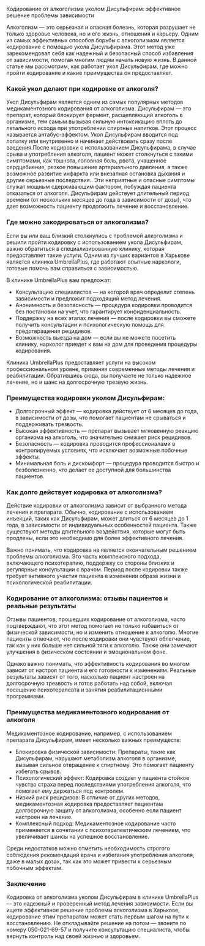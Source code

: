 
Кодирование от алкоголизма уколом Дисульфирам: эффективное решение проблемы зависимости

Алкоголизм — это серьезная и опасная болезнь, которая разрушает не только здоровье человека, но и его жизнь, отношения и карьеру. Одним из самых эффективных способов борьбы с алкоголизмом является кодирование с помощью укола Дисульфирама. Этот метод уже зарекомендовал себя как надежный и безопасный способ избавления от зависимости, помогая многим людям начать новую жизнь. В данной статье мы рассмотрим, как работает укол Дисульфирам, где можно пройти кодирование и какие преимущества он предоставляет.

### Какой укол делают при кодировке от алкоголя?

Укол Дисульфирам является одним из самых популярных методов медикаментозного кодирования от алкоголизма. Дисульфирам — это препарат, который блокирует фермент, расщепляющий алкоголь в организме, тем самым вызывая сильную интоксикацию вплоть до летального исхода при употреблении спиртных напитков. Этот процесс называется антабус-эффектом. Укол Дисульфирам вводится под лопатку или внутривенно и начинает действовать сразу после введения.После кодировки с использованием Дисульфирама, в случае срыва и употребления алкоголя, пациент может столкнуться с такими симптомами, как тошнота, головная боль, рвота, учащенное сердцебиение, резкое повышение артериального давления, а также возможное развитие инфаркта или внезапная остановка дыхания и другие серьезные последствия.. Эти неприятные и опасные симптомы служат мощным сдерживающим фактором, побуждая пациента отказаться от алкоголя. Дисульфирам действует длительный период времени (от нескольких месяцев до года в зависимости от дозы), что дает возможность пациенту продолжить лечение и восстановление.

### Где можно закодироваться от алкоголизма?

Если вы или ваш близкий столкнулись с проблемой алкоголизма и решили пройти кодировку с использованием укола Дисульфирам, важно обратиться в специализированную клинику, которая предоставляет такие услуги. Одним из лучших вариантов в Харькове является клиника UmbrellaPlus, где работают опытные наркологи, готовые помочь вам справиться с зависимостью.

В клинике UmbrellaPlus вам предложат:

* Консультацию специалистов — на которой врач определит степень зависимости и предложит подходящий метод лечения.
* Анонимность и безопасность — процедура кодировки проводится без постановки на учет, что гарантирует конфиденциальность.
* Поддержку на всех этапах лечения — после кодировки вы сможете получить консультации и психологическую помощь для предотвращения рецидивов.
* Возможность выезда на дом — если вы не можете посетить клинику, нарколог приедет к вам на дом для проведения процедуры кодирования.

Клиника UmbrellaPlus предоставляет услуги на высоком профессиональном уровне, применяя современные методы лечения и реабилитации. Обратившись сюда, вы получаете не только надежное лечение, но и шанс на долгосрочную трезвую жизнь.

### Преимущества кодировки уколом Дисульфирам:

* Долгосрочный эффект — кодировка действует от 6 месяцев до года, в зависимости от дозы, что помогает пациентам не срываться и поддерживать трезвость.
* Высокая эффективность — препарат вызывает мгновенную реакцию организма на алкоголь, что значительно снижает риск рецидивов.
* Безопасность — кодировка проводится профессионалами в контролируемых условиях, что исключает возможные побочные эффекты.
* Минимальная боль и дискомфорт — процедура проводится быстро и безболезненно, что делает ее доступной для большинства пациентов.

### Как долго действует кодировка от алкоголизма?

Действие кодировки от алкоголизма зависит от выбранного метода лечения и препарата. Обычно, кодирование с использованием инъекций, таких как Дисульфирам, может длиться от 6 месяцев до 1 года, в зависимости от индивидуальных особенностей пациента. Также существуют методы длительного воздействия, которые могут быть продлены, если это необходимо для более эффективного лечения.

Важно понимать, что кодировка не является окончательным решением проблемы алкоголизма. Это часть комплексного подхода, включающего психотерапию, поддержку со стороны близких и регулярные консультации с врачом. Период после кодировки также требует активного участия пациента в изменении образа жизни и психологической реабилитации.

### Кодирование от алкоголизма: отзывы пациентов и реальные результаты

Отзывы пациентов, прошедших кодирование от алкоголизма, часто подтверждают, что этот метод помогает не только избавиться от физической зависимости, но и изменить отношение к алкоголю. Многие пациенты отмечают, что после кодировки они чувствуют облегчение, так как у них больше нет сильной тяги к алкоголю. Также они замечают улучшения в физическом состоянии и эмоциональном фоне.

Однако важно понимать, что эффективность кодирования во многом зависит от настроя пациента и его готовности к изменениям. Реальные результаты зависят от того, насколько пациент настроен на долгосрочную трезвость и готов работать над собой, включая посещение психотерапевта и занятия реабилитационными программами.

### Преимущества медикаментозного кодирования от алкоголя

Медикаментозное кодирование, например, с использованием препарата Дисульфирам, имеет несколько важных преимуществ:

* Блокировка физической зависимости: Препараты, такие как Дисульфирам, нарушают метаболизм алкоголя в организме, вызывая сильное отвращение к спиртному. Это помогает пациенту избегать срывов.
* Психологический эффект: Кодировка создает у пациента стойкое чувство страха перед последствиями употребления алкоголя, что помогает ему держаться под контролем.
* Низкий риск рецидивов: В отличие от других методов, медикаментозная кодировка предоставляет пациентам долгосрочную защиту от алкоголизма, особенно если пациент настроен на лечение.
* Комплексный подход: Медикаментозное кодирование часто применяется в сочетании с психотерапевтическим лечением, что увеличивает шансы на успешное восстановление.

Среди недостатков можно отметить необходимость строгого соблюдения рекомендаций врача и избегания употребления алкоголя, даже в малых дозах, так как это может привести к серьезным побочным эффектам.

### Заключение

Кодировка от алкоголизма уколом Дисульфирам в клинике UmbrellaPlus — это надежный и проверенный метод лечения зависимости. Если вы ищете эффективное решение проблемы алкоголизма в Харькове, кодирование этим препаратом может стать первым шагом на пути к восстановлению. Не откладывайте решение на потом — звоните по номеру 050-021-69-57 и получите консультацию специалиста, чтобы вернуть контроль над своей жизнью и здоровьем.
